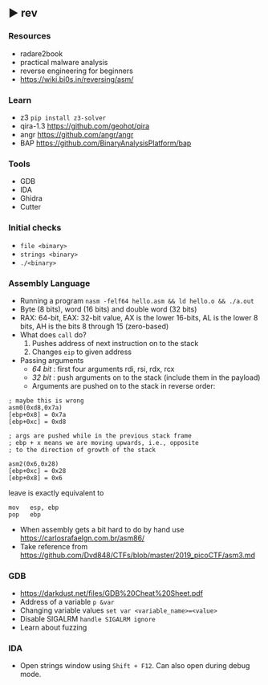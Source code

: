 ##  ► rev

### Resources

- radare2book
- practical malware analysis
- reverse engineering for beginners
- https://wiki.bi0s.in/reversing/asm/

### Learn

- z3 ```pip install z3-solver```
- qira-1.3 <https://github.com/geohot/qira>
- angr <https://github.com/angr/angr>
- BAP <https://github.com/BinaryAnalysisPlatform/bap>

### Tools

- GDB
- IDA
- Ghidra
- Cutter

### Initial checks

- ```file <binary>```
- ```strings <binary>```
- ```./<binary>```

### Assembly Language

- Running a program ```nasm -felf64 hello.asm && ld hello.o && ./a.out```
- Byte (8 bits), word (16 bits) and double word (32 bits)
- RAX: 64-bit, EAX: 32-bit value, AX is the lower 16-bits, AL is the lower 8 bits, AH is the bits 8 through 15 (zero-based)
- What does ```call``` do?
  1. Pushes address of next instruction on to the stack
  2. Changes ```eip``` to given address
- Passing arguments
  - _64 bit_ : first four arguments rdi, rsi, rdx, rcx
  - _32 bit_ : push arguments on to the stack (include them in the payload)
  - Arguments are pushed on to the stack in reverse order:

```
; maybe this is wrong
asm0(0xd8,0x7a)
[ebp+0x8] = 0x7a
[ebp+0xc] = 0xd8

; args are pushed while in the previous stack frame
; ebp + x means we are moving upwards, i.e., opposite
; to the direction of growth of the stack

asm2(0x6,0x28)
[ebp+0xc] = 0x28
[ebp+0x8] = 0x6
```

leave is exactly equivalent to

```
mov   esp, ebp
pop   ebp
```

- When assembly gets a bit hard to do by hand use <https://carlosrafaelgn.com.br/asm86/>
- Take reference from <https://github.com/Dvd848/CTFs/blob/master/2019_picoCTF/asm3.md>

### GDB

- <https://darkdust.net/files/GDB%20Cheat%20Sheet.pdf>
- Address of a variable ```p &var```
- Changing variable values ```set var <variable_name>=<value>```
- Disable SIGALRM ``` handle SIGALRM ignore ```
- Learn about fuzzing

### IDA

- Open strings window using ```Shift + F12```. Can also open during debug mode.


